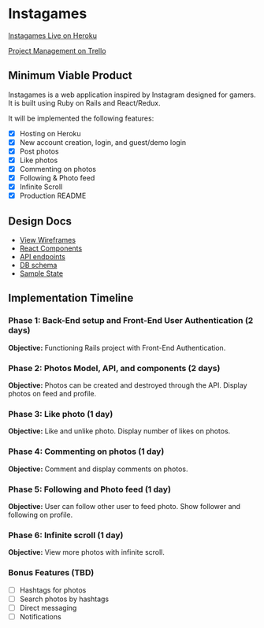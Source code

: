 # Instagames

[Instagames Live on Heroku][heroku]

[Project Management on Trello][trello]

[heroku]: http://instagames.ninja/
[trello]: https://trello.com/b/JdRil0Mc/instagames

## Minimum Viable Product

Instagames is a web application inspired by Instagram designed for gamers.
It is built using Ruby on Rails and React/Redux.

It will be implemented the following features:
- [x] Hosting on Heroku
- [x] New account creation, login, and guest/demo login
- [x] Post photos
- [x] Like photos
- [x] Commenting on photos
- [x] Following & Photo feed
- [x] Infinite Scroll
- [x] Production README

## Design Docs

* [View Wireframes][wireframes]
* [React Components][components]
* [API endpoints][api-endpoints]
* [DB schema][schema]
* [Sample State][sample-state]

[wireframes]: wireframes
[components]: component-hierarchy.md
[sample-state]: sample-state.md
[api-endpoints]: api-endpoints.md
[schema]: schema.md

## Implementation Timeline

### Phase 1: Back-End setup and Front-End User Authentication (2 days)

**Objective:** Functioning Rails project with Front-End Authentication.


### Phase 2: Photos Model, API, and components (2 days)

**Objective:** Photos can be created and destroyed through the API.
Display photos on feed and profile.


### Phase 3: Like photo (1 day)

**Objective:** Like and unlike photo. Display number of likes on photos.


### Phase 4: Commenting on photos (1 day)

**Objective:** Comment and display comments on photos.


### Phase 5: Following and Photo feed (1 day)

**Objective:** User can follow other user to feed photo. Show follower
and following on profile.


### Phase 6: Infinite scroll (1 day)

**Objective:** View more photos with infinite scroll.


### Bonus Features (TBD)
- [ ] Hashtags for photos
- [ ] Search photos by hashtags
- [ ] Direct messaging
- [ ] Notifications
